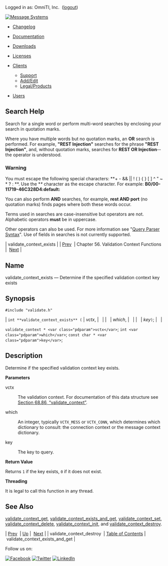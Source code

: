 Logged in as: OmniTI, Inc.  ([logout](https://support.messagesystems.com/logout.php))

[![Message Systems](https://support.messagesystems.com/images/ms-white205.png)](https://support.messagesystems.com/start.php) 

*   [Changelog](https://support.messagesystems.com/start.php?show=changelog)
*   [Documentation](https://support.messagesystems.com/docs/)
*   [Downloads](https://support.messagesystems.com/start.php)

*   [Licenses](https://support.messagesystems.com/license_summary.php)
*   <a href="">Clients</a>
    *   [Support](https://support.messagesystems.com/cs.php)
    *   [Add/Edit](https://support.messagesystems.com/edit_client.php)
    *   [Legal/Products](https://support.messagesystems.com/edit_products.php)
*   [Users](https://support.messagesystems.com/edit_customer.php)

## Search Help

Search for a single word or perform multi-word searches by enclosing your search in quotation marks.

Where you have multiple words but no quotation marks, an **OR** search is performed. For example, **"REST Injection"** searches for the phrase **"REST Injection"**, and, without quotation marks, searches for **REST OR Injection**--the operator is understood.

### Warning

You must escape the following special characters: **+ - && || ! ( ) { } [ ] ^ " ~ * ? : \**. Use the **\** character as the escape character. For example: **B0/00-11719-46C328D4\:default\:**

You can also perform **AND** searches, for example, **rest AND port** (no quotation marks) finds pages where both these words occur.

Terms used in searches are case-insensitive but operators are not. Alphabetic operators **must** be in uppercase.

Other operators can also be used. For more information see "[Query Parser Syntax](https://lucene.apache.org/core/old_versioned_docs/versions/3_0_0/queryparsersyntax.html)". Use of fields in searches is not currently supported.

| validate_context_exists |
| [Prev](apis.validate_context_destroy.php)  | Chapter 56. Validation Context Functions |  [Next](apis.validate_context_exists_and_get.php) |

<a name="apis.validate_context_exists"></a>
## Name

validate_context_exists — Determine if the specified validation context key exists

## Synopsis

`#include "validate.h"`

| `int **validate_context_exists** (` | <var class="pdparam">vctx</var>, |   |
|   | <var class="pdparam">which</var>, |   |
|   | <var class="pdparam">key</var>`)`; |   |

`validate_context * <var class="pdparam">vctx</var>`;
`int <var class="pdparam">which</var>`;
`const char * <var class="pdparam">key</var>`;<a name="idp36922096"></a>
## Description

Determine if the specified validation context key exists.

**Parameters**

<dl class="variablelist">

<dt>vctx</dt>

<dd>

The validation context. For documentation of this data structure see [Section 68.86, “validate_context”](structs.validate_context.php "68.86. validate_context").

</dd>

<dt>which</dt>

<dd>

An integer, typically `VCTX_MESS` or `VCTX_CONN`, which determines which dictionary to consult: the connection context or the message context dictionary.

</dd>

<dt>key</dt>

<dd>

The key to query.

</dd>

</dl>

**Return Value**

Returns `1` if the key exists, `0` if it does not exist.

**Threading**

It is legal to call this function in any thread.

<a name="idp36934240"></a>
## See Also

[validate_context_get](apis.validate_context_get.php "validate_context_get"), [validate_context_exists_and_get](apis.validate_context_exists_and_get.php "validate_context_exists_and_get"), [validate_context_set](apis.validate_context_set.php "validate_context_set"), [validate_context_delete](apis.validate_context_delete.php "validate_context_delete"), [validate_context_init](apis.validate_context_init.php "validate_context_init"), and [validate_context_destroy](apis.validate_context_destroy.php "validate_context_destroy").

| [Prev](apis.validate_context_destroy.php)  | [Up](validate.php) |  [Next](apis.validate_context_exists_and_get.php) |
| validate_context_destroy  | [Table of Contents](index.php) |  validate_context_exists_and_get |

Follow us on:

[![Facebook](https://support.messagesystems.com/images/icon-facebook.png)](http://www.facebook.com/messagesystems) [![Twitter](https://support.messagesystems.com/images/icon-twitter.png)](http://twitter.com/#!/MessageSystems) [![LinkedIn](https://support.messagesystems.com/images/icon-linkedin.png)](http://www.linkedin.com/company/message-systems)